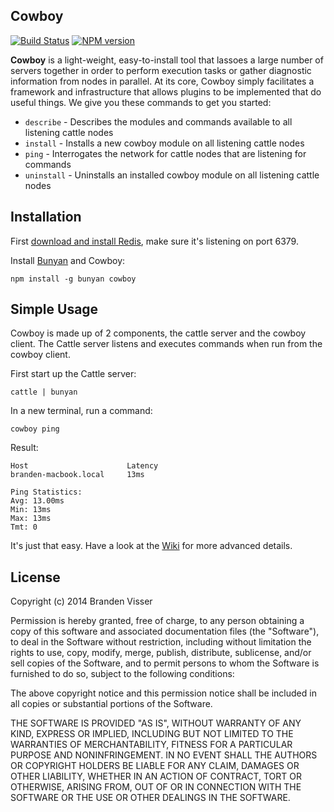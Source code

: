 ## Cowboy

[![Build Status](https://travis-ci.org/mrvisser/node-cowboy.png?branch=master)](https://travis-ci.org/mrvisser/node-cowboy) [![NPM version](https://badge.fury.io/js/cowboy.png)](http://badge.fury.io/js/cowboy)

**Cowboy** is a light-weight, easy-to-install tool that lassoes a large number of servers together in order to perform execution tasks or gather diagnostic information from nodes in parallel. At its core, Cowboy simply facilitates a framework and infrastructure that allows plugins to be implemented that do useful things. We give you these commands to get you started:

* `describe` - Describes the modules and commands available to all listening cattle nodes
* `install` - Installs a new cowboy module on all listening cattle nodes
* `ping` - Interrogates the network for cattle nodes that are listening for commands
* `uninstall` - Uninstalls an installed cowboy module on all listening cattle nodes

## Installation

First [download and install Redis](http://redis.io/download), make sure it's listening on port 6379.

Install [Bunyan](https://github.com/trentm/bunyan) and Cowboy:

`npm install -g bunyan cowboy`

## Simple Usage

Cowboy is made up of 2 components, the cattle server and the cowboy client. The Cattle server listens and executes commands when run from the cowboy client.

First start up the Cattle server:

`cattle | bunyan`

In a new terminal, run a command:

`cowboy ping`

Result:

```
Host                      Latency
branden-macbook.local     13ms

Ping Statistics:
Avg: 13.00ms
Min: 13ms
Max: 13ms
Tmt: 0
```

It's just that easy. Have a look at the [Wiki](https://github.com/mrvisser/node-cowboy/wiki) for more advanced details.

## License

Copyright (c) 2014 Branden Visser

Permission is hereby granted, free of charge, to any person obtaining a copy of this software and associated documentation files (the "Software"), to deal in the Software without restriction, including without limitation the rights to use, copy, modify, merge, publish, distribute, sublicense, and/or sell copies of the Software, and to permit persons to whom the Software is furnished to do so, subject to the following conditions:

The above copyright notice and this permission notice shall be included in all copies or substantial portions of the Software.

THE SOFTWARE IS PROVIDED "AS IS", WITHOUT WARRANTY OF ANY KIND, EXPRESS OR IMPLIED, INCLUDING BUT NOT LIMITED TO THE WARRANTIES OF MERCHANTABILITY, FITNESS FOR A PARTICULAR PURPOSE AND NONINFRINGEMENT. IN NO EVENT SHALL THE AUTHORS OR COPYRIGHT HOLDERS BE LIABLE FOR ANY CLAIM, DAMAGES OR OTHER LIABILITY, WHETHER IN AN ACTION OF CONTRACT, TORT OR OTHERWISE, ARISING FROM, OUT OF OR IN CONNECTION WITH THE SOFTWARE OR THE USE OR OTHER DEALINGS IN THE SOFTWARE.
